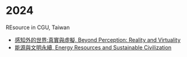 # 2024
REsource in CGU, Taiwan


- [感知外的世界:真實與虛擬, Beyond Perception: Reality and Virtuality](https://github.com/cchuang2009/2024/tree/main/2024-1/BeyondPerception)
- [能源與文明永續, Energy Resources and Sustainable Civilization](https://github.com/cchuang2009/2024/tree/main/2024-1/Energy/ElectricityPower.ipynb)
